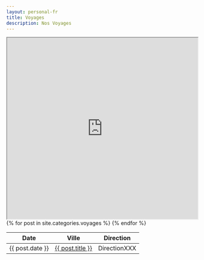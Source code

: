 ```yaml
---  
layout: personal-fr  
title: Voyages 
description: Nos Voyages  
---  
```


<div>
<iframe src="https://www.google.com/maps/d/embed?mid=1_7c99T5F5ifV7p6hQWbARmetO9k" height="480" width="100%"></iframe>
</div>

<table class="wb-tables table table-striped table-hover">
  <thead>
    <tr>
      <th>Date</th>
      <th>Ville</th>
      <th>Direction</th>
    </tr>
  </thead>
  <tbody>
  {% for post in site.categories.voyages %}
    <tr>
      <td>{{ post.date }}</td>
      <td><a href="{{ post.url }}" title="{{ post.title }}">{{ post.title }}</a></td>
      <td>DirectionXXX</td>
    </tr>
  {% endfor %}
  </tbody>
</table>
